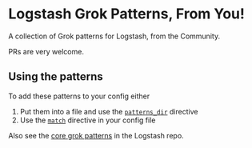 # Logstash Grok Patterns, From You!

A collection of Grok patterns for Logstash, from the Community.

PRs are very welcome.

## Using the patterns

To add these patterns to your config either

1. Put them into a file and use the [`patterns_dir`](https://www.elastic.co/guide/en/logstash/current/plugins-filters-grok.html#plugins-filters-grok-patterns_dir) directive
2. Use the [`match`](https://www.elastic.co/guide/en/logstash/current/plugins-filters-grok.html#plugins-filters-grok-match) directive in your config file

Also see the [core grok patterns](https://github.com/logstash-plugins/logstash-patterns-core/tree/master/patterns) in the Logstash repo.
